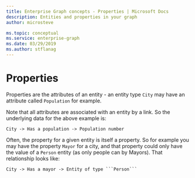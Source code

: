 ```yaml
---
title: Enterprise Graph concepts - Properties | Microsoft Docs
description: Entities and properties in your graph
author: microsteve

ms.topic: conceptual
ms.service: enterprise-graph 
ms.date: 03/29/2019
ms.author: stflanag
---
```


# Properties

Properties are the attributes of an entity - an entity type ```City``` may have an attribute called ```Population``` for example.

Note that all attributes are associated with an entity by a link. So the underlying data for the above example is:

```
City -> Has a population -> Population number
```
Often, the property for a given entity is itself a property. So for example you may have the property ```Mayor``` for a city, and that property could only have the value of a ```Person``` entity (as only people can by Mayors). That relationship looks like:

```
City -> Has a mayor -> Entity of type ```Person```
```




